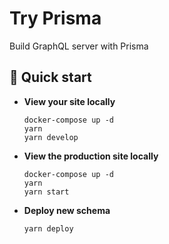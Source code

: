 # Try Prisma
Build GraphQL server with Prisma

## 🚀 Quick start
-  **View your site locally**
    ```
    docker-compose up -d
    yarn
    yarn develop
    ```

-  **View the production site locally**
    ```
    docker-compose up -d
    yarn
    yarn start
    ```

-  **Deploy new schema**
    ```
    yarn deploy
    ```

